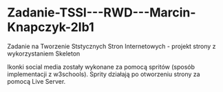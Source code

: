 # Zadanie-TSSI---RWD---Marcin-Knapczyk-2Ib1
Zadanie na Tworzenie Ststycznych Stron Internetowych - projekt strony z wykorzystaniem Skeleton

Ikonki social media zostały wykonane za pomocą spritów (sposób implementacji z w3schools).
Sprity działają po otworzeniu strony za pomocą Live Server.
